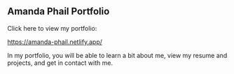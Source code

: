 ## Amanda Phail Portfolio

Click here to view my portfolio:

https://amanda-phail.netlify.app/ 

In my portfolio, you will be able to learn a bit about me, view my resume and projects, and get in contact with me.